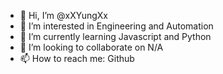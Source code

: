 - 👋 Hi, I’m @xXYungXx
- 👀 I’m interested in Engineering and Automation
- 🌱 I’m currently learning Javascript and Python
- 💞️ I’m looking to collaborate on N/A
- 📫 How to reach me: Github

<!---
xXYungXx/xXYungXx is a ✨ special ✨ repository because its `README.md` (this file) appears on your GitHub profile.
You can click the Preview link to take a look at your changes.
--->
